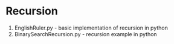 # Recursion
1. EnglishRuler.py - basic implementation of recursion in python
2. BinarySearchRecursion.py - recursion example in python
